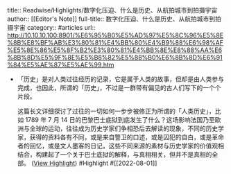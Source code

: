 title:: Readwise/Highlights/数字化压迫、什么是历史、从航拍城市到拍摄宇宙
author:: [[Editor's Note]]
full-title:: 数字化压迫、什么是历史、从航拍城市到拍摄宇宙
category:: #articles
url:: http://10.10.10.100:8901/%E6%95%B0%E5%AD%97%E5%8C%96%E5%8E%8B%E8%BF%AB%E3%80%81%E4%BB%80%E4%B9%88%E6%98%AF%E5%8E%86%E5%8F%B2%E3%80%81%E4%BB%8E%E8%88%AA%E6%8B%8D%E5%9F%8E%E5%B8%82%E5%88%B0%E6%8B%8D%E6%91%84%E5%AE%87%E5%AE%99.htm
- 「历史」是对人类过往经历的记录，它是属于人类的故事，但却是由人类参与完成，也因此，所谓的「历史」，不过是一群带有偏见的古人们写下的一个个片段。
  
  这篇长文详细探讨了过往的一切如何一步步被修正为所谓的「人类历史」，比如 1789 年 7 月 14 日的巴黎巴士底狱到底发生了什么？这场影响法国乃至欧洲与全球的运动，往往成为历史学家们争相恐后去解读的现象，不同的历史学家，获得的资料各有不同，或是来自警卫的口述，或是囚犯的自白，或是革命者的回忆，或是文人墨客的日记，这些不同来源的素材与历史学家的价值观相结合，构建起了一个关于巴士底狱的解释，与真相相关，但并不是真相的全部。 ([View Highlight](https://read.readwise.io/read/01g9byqx1qy7vrq98nat2bntq2)) #Highlight #[[2022-08-01]]